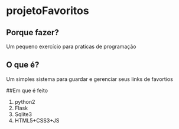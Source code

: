 # projetoFavoritos

## Porque fazer?
Um pequeno exercício para praticas de programação

## O que é?
Um simples sistema para guardar e gerenciar seus links de favortios

##Em que é feito
1. python2
2. Flask
3. Sqlite3
4. HTML5+CSS3+JS
